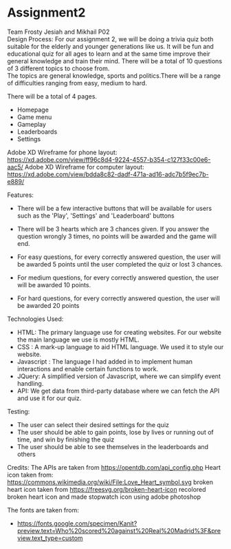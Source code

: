 # Assignment2

Team Frosty
Jesiah and Mikhail P02
<br>
Design Process:
For our assignment 2, we will be doing a trivia quiz both suitable for the elderly and younger generations like us. It will be fun and educational quiz for all ages to learn and at the same time improve their general knowledge and train their mind. There will be a total of 10 questions of 3 different topics to choose from.<br>
The topics are general knowledge, sports and politics.There will be a range of difficulties ranging from easy, medium to hard.

There will be a total of 4 pages.

- Homepage
- Game menu
- Gameplay
- Leaderboards
- Settings

Adobe XD Wireframe for phone layout: https://xd.adobe.com/view/ff96c8d4-9224-4557-b354-c127f33c00e6-aac5/
Adobe XD Wireframe for computer layout: https://xd.adobe.com/view/bdda8c82-dadf-471a-ad16-adc7b5f9ec7b-e889/

Features:

- There will be a few interactive buttons that will be available for users such as the 'Play', 'Settings' and 'Leaderboard' buttons

- There will be 3 hearts which are 3 chances given. If you answer the question wrongly 3 times, no points will be awarded and the game will end.

- For easy questions, for every correctly answered question, the user will be awarded 5 points until the user completed the quiz or lost 3 chances.

- For medium questions, for every correctly answered question, the user will be awarded 10 points.

- For hard questions, for every correctly answered question, the user will be awarded 20 points

Technologies Used:

- HTML: The primary language use for creating websites. For our website the main language we use is mostly HTML.
- CSS : A mark-up language to aid HTML language. We used it to style our website.
- Javascript : The language I had added in to implement human interactions and enable certain functions to work.
- JQuery: A simplified version of Javascript, where we can simplify event handling.
- API: We get data from third-party database where we can fetch the API and use it for our quiz.

Testing:

- The user can select their desired settings for the quiz
- The user should be able to gain points, lose by lives or running out of time, and win by finishing the quiz
- The user should be able to see themselves in the leaderboards and others

Credits:
The APIs are taken from https://opentdb.com/api_config.php
Heart icon taken from: https://commons.wikimedia.org/wiki/File:Love_Heart_symbol.svg
broken heart icon taken from https://freesvg.org/broken-heart-icon
recolored broken heart icon and made stopwatch icon using adobe photoshop

The fonts are taken from:

- https://fonts.google.com/specimen/Kanit?preview.text=Who%20scored%20against%20Real%20Madrid%3F&preview.text_type=custom
